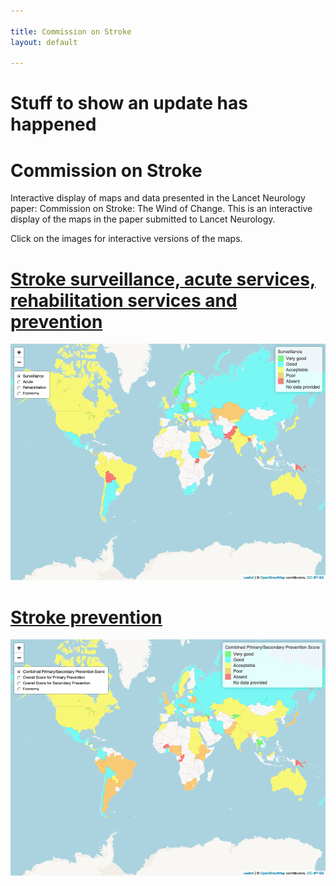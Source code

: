```yaml
---

title: Commission on Stroke
layout: default

---
```


# Stuff to show an update has happened

# Commission on Stroke

Interactive display of maps and data presented in the Lancet Neurology
paper: Commission on Stroke: The Wind of Change.
This is an interactive display of the maps in the paper submitted to Lancet Neurology.

Click on the images for interactive versions of the maps.

# [Stroke surveillance, acute services, rehabilitation services and prevention](./worldstrokemap1.html)

[![Surveillance, acute services, etc](./wsm1.png)](./worldstrokemap1.html)

# [Stroke prevention](./worldstrokemap2.html)

[![Prevention strategies](./wsm2.png)](./worldstrokemap2.html)


